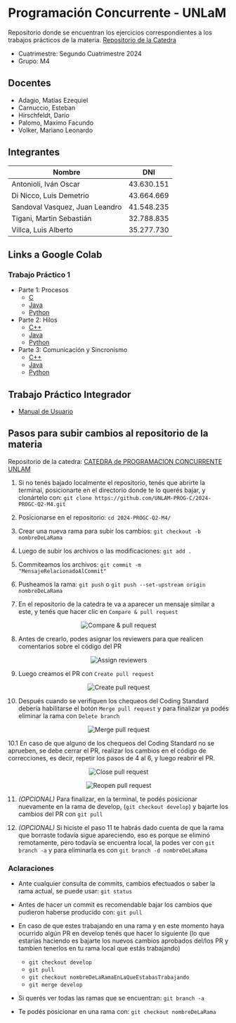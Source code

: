 # Programación Concurrente - UNLaM
Repositorio donde se encuentran los ejercicios correspondientes a los trabajos prácticos de la materia.
[Repositorio de la Catedra](https://github.com/UNLAM-PROG-C/2024-PROGC-Q2-M4)

* Cuatrimestre: Segundo Cuatrimestre 2024
* Grupo: M4

## Docentes
* Adagio, Matías Ezequiel
* Carnuccio, Esteban
* Hirschfeldt, Darío
* Palomo, Maximo Facundo
* Volker, Mariano Leonardo

## Integrantes
| Nombre | DNI |
|--|--|
| Antonioli, Iván Oscar | 43.630.151 |
| Di Nicco, Luis Demetrio | 43.664.669 |
| Sandoval Vasquez, Juan Leandro | 41.548.235 |
| Tigani, Martin Sebastián | 32.788.835 |
| Villca, Luis Alberto | 35.277.730 |

## Links a Google Colab
### Trabajo Práctico 1
* Parte 1: Procesos
  * [C](https://github.com/leandrojsandoval/ProgramacionConcurrente/blob/main/Trabajo%20Practico%201/Procesos/C/Trabajo_Practico_1_1_Grupo_M4_Procesos_C.ipynb)
  * [Java](https://github.com/leandrojsandoval/ProgramacionConcurrente/blob/main/Trabajo%20Practico%201/Procesos/Java/Trabajo_Practico_1_1_Grupo_M4_Procesos_Java.ipynb)
  * [Python](https://github.com/leandrojsandoval/ProgramacionConcurrente/blob/main/Trabajo%20Practico%201/Procesos/Python/Trabajo_Practico_1_1_Grupo_M4_Procesos_Python.ipynb)
* Parte 2: Hilos
  * [C++](https://github.com/leandrojsandoval/ProgramacionConcurrente/blob/main/Trabajo%20Practico%201/Hilos/C%2B%2B/Trabajo_Practico_1_2_Grupo_M4_Hilos_C%2B%2B.ipynb)
  * [Java](https://github.com/leandrojsandoval/ProgramacionConcurrente/blob/main/Trabajo%20Practico%201/Hilos/Java/Trabajo_Practico_1_2_Grupo_M4_Hilos_Java.ipynb)
  * [Python](https://github.com/leandrojsandoval/ProgramacionConcurrente/blob/main/Trabajo%20Practico%201/Hilos/Python/Trabajo_Practico_1_2_Grupo_M4_Hilos_Python.ipynb)
* Parte 3: Comunicación y Sincronismo
  * [C++](https://github.com/leandrojsandoval/ProgramacionConcurrente/blob/main/Trabajo%20Practico%201/Comunicacion%20y%20Sincronizacion/C%2B%2B/Trabajo_Practico_1_3_Grupo_M4_Comunicacion_C%2B%2B.ipynb)
  * [Java](https://github.com/leandrojsandoval/ProgramacionConcurrente/blob/main/Trabajo%20Practico%201/Comunicacion%20y%20Sincronizacion/Java/Trabajo_Practico_1_3_Grupo_M4_Comunicacion_Java.ipynb)
  * [Python](https://github.com/leandrojsandoval/ProgramacionConcurrente/blob/main/Trabajo%20Practico%201/Comunicacion%20y%20Sincronizacion/Python/Trabajo_Practico_1_3_Grupo_M4_Comunicacion_Python.ipynb)

## Trabajo Práctico Integrador
  * [Manual de Usuario](https://github.com/leandrojsandoval/ProgramacionConcurrente/blob/main/Trabajo%20Practico%20Integrador/TP1_Integrador_M4.pdf)

## Pasos para subir cambios al repositorio de la materia

Repositorio de la catedra: [CATEDRA de PROGRAMACION CONCURRENTE UNLAM](https://github.com/UNLAM-PROG-C)

1. Si no tenés bajado localmente el repositorio, tenés que abrirte la terminal, posicionarte en el directorio donde te lo querés bajar, y clonártelo con: `git clone https://github.com/UNLAM-PROG-C/2024-PROGC-Q2-M4.git`

2. Posicionarse en el repositorio: `cd 2024-PROGC-Q2-M4/`

3. Crear una nueva rama para subir los cambios: `git checkout -b nombreDeLaRama`

4. Luego de subir los archivos o las modificaciones: `git add .`

5. Commiteamos los archivos: `git commit -m "MensajeRelacionadoAlCommit"`

6. Pusheamos la rama: `git push` o `git push --set-upstream origin nombreDeLaRama`

7. En el repositorio de la catedra te va a aparecer un mensaje similar a este, y tenés que hacer clic en `Compare & pull request`

<p align="center">
  <img src="https://github.com/user-attachments/assets/84f13371-6ae0-4407-9df9-843e5f8cd827" alt="Compare & pull request"/>
</p>

8. Antes de crearlo, podes asignar los reviewers para que realicen comentarios sobre el código del PR

<p align="center">
  <img src="https://github.com/user-attachments/assets/4b24cb85-1f92-4169-bfe6-f412ae872203" alt="Assign reviewers"/>
</p>

9. Luego creamos el PR con `Create pull request`

<p align="center">
  <img src="https://github.com/user-attachments/assets/ad85a457-6d63-44ce-a4bd-375d89dc42dd" alt="Create pull request"/>
</p>

10. Después cuando se verifiquen los chequeos del Coding Standard debería habilitarse el botón `Merge pull request` y para finalizar ya podés eliminar la rama con `Delete branch`

<p align="center">
  <img src="https://user-images.githubusercontent.com/24505883/42899819-7c05a47a-8ac7-11e8-8be9-9e3888f1bedc.gif" alt="Merge pull request"/>
</p>

10.1 En caso de que alguno de los chequeos del Coding Standard no se aprueben, se debe cerrar el PR, realizar los cambios en el código de correcciones, es decir, repetir los pasos de 4 al 6, y luego reabrir el PR.

<p align="center">
  <img src="https://i.sstatic.net/IA4pH.png" alt="Close pull request"/>
</p>

<p align="center">
  <img src="https://user-images.githubusercontent.com/35812641/192277071-e822eee6-e340-41a5-aafa-569f441bb65a.png" alt="Reopen pull request"/>
</p>

11. *(OPCIONAL)* Para finalizar, en la terminal, te podés posicionar nuevamente en la rama de develop, (`git checkout develop`) y bajarte los cambios del PR con `git pull`

12. *(OPCIONAL)* Si hiciste el paso 11 te habrás dado cuenta de que la rama que borraste todavía sigue apareciendo, eso es porque se eliminó remotamente, pero todavía se encuentra local, la podes ver con `git branch -a` y para eliminarla es con `git branch -d nombreDeLaRama`

### Aclaraciones
- Ante cualquier consulta de commits, cambios efectuados o saber la rama actual, se puede usar: `git status`
  
- Antes de hacer un commit es recomendable bajar los cambios que pudieron haberse producido con: `git pull`

- En caso de que estes trabajando en una rama y en este momento haya ocurrido algún PR en develop tenés que hacer lo siguiente (lo que estarías haciendo es bajarte los nuevos cambios aprobados del/los PR y tambien tenerlos en tu rama local que estás trabajando)
  - `git checkout develop`
  - `git pull`
  - `git checkout nombreDeLaRamaEnLaQueEstabasTrabajando`
  - `git merge develop`

- Si querés ver todas las ramas que se encuentran: `git branch -a`
  
- Te podés posicionar en una rama con: `git checkout nombreDeLaRama`
